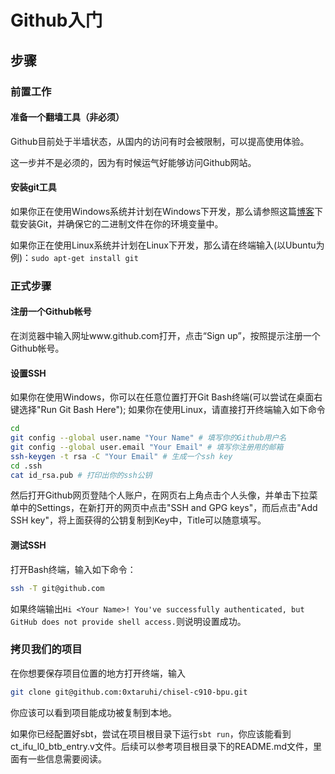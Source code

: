 # Github入门

## 步骤

### 前置工作

#### 准备一个翻墙工具（非必须）

Github目前处于半墙状态，从国内的访问有时会被限制，可以提高使用体验。

这一步并不是必须的，因为有时候运气好能够访问Github网站。

#### 安装git工具

如果你正在使用Windows系统并计划在Windows下开发，那么请参照这篇[博客](https://blog.csdn.net/qq_40903378/article/details/121028609)下载安装Git，并确保它的二进制文件在你的环境变量中。

如果你正在使用Linux系统并计划在Linux下开发，那么请在终端输入(以Ubuntu为例)：`sudo apt-get install git`

### 正式步骤

#### 注册一个Github帐号

在浏览器中输入网址www.github.com打开，点击“Sign up”，按照提示注册一个Github帐号。

#### 设置SSH

如果你在使用Windows，你可以在任意位置打开Git Bash终端(可以尝试在桌面右键选择"Run Git Bash Here"); 如果你在使用Linux，请直接打开终端输入如下命令

```bash
cd 
git config --global user.name "Your Name" # 填写你的Github用户名
git config --global user.email "Your Email" # 填写你注册用的邮箱
ssh-keygen -t rsa -C "Your Email" # 生成一个ssh key
cd .ssh
cat id_rsa.pub # 打印出你的ssh公钥
```

然后打开Github网页登陆个人账户，在网页右上角点击个人头像，并单击下拉菜单中的Settings，在新打开的网页中点击"SSH and GPG keys"，而后点击"Add SSH key"，将上面获得的公钥复制到Key中，Title可以随意填写。

#### 测试SSH

打开Bash终端，输入如下命令：

```bash
ssh -T git@github.com
```

如果终端输出`Hi <Your Name>! You've successfully authenticated, but GitHub does not provide shell access.`则说明设置成功。

### 拷贝我们的项目

在你想要保存项目位置的地方打开终端，输入

```bash
git clone git@github.com:0xtaruhi/chisel-c910-bpu.git
```

你应该可以看到项目能成功被复制到本地。

如果你已经配置好sbt，尝试在项目根目录下运行`sbt run`，你应该能看到ct_ifu_l0_btb_entry.v文件。后续可以参考项目根目录下的README.md文件，里面有一些信息需要阅读。
